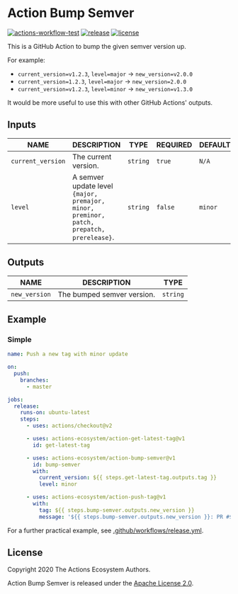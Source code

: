 # Action Bump Semver

[![actions-workflow-test][actions-workflow-test-badge]][actions-workflow-test]
[![release][release-badge]][release]
[![license][license-badge]][license]

This is a GitHub Action to bump the given semver version up.

For example:

- `current_version=v1.2.3`, `level=major` -> `new_version=v2.0.0`
- `current_version=1.2.3`, `level=major` -> `new_version=2.0.0`
- `current_version=v1.2.3`, `level=minor` -> `new_version=v1.3.0`

It would be more useful to use this with other GitHub Actions' outputs.

## Inputs

|       NAME        |                                       DESCRIPTION                                        |   TYPE   | REQUIRED | DEFAULT |
|-------------------|------------------------------------------------------------------------------------------|----------|----------|---------|
| `current_version` | The current version.                                                                     | `string` | `true`   | `N/A`   |
| `level`           | A semver update level `{major, premajor, minor, preminor, patch, prepatch, prerelease}`. | `string` | `false`  | `minor` |

## Outputs

|     NAME      |        DESCRIPTION         |   TYPE   |
|---------------|----------------------------|----------|
| `new_version` | The bumped semver version. | `string` |

## Example

### Simple

```yaml
name: Push a new tag with minor update

on:
  push:
    branches:
      - master

jobs:
  release:
    runs-on: ubuntu-latest
    steps:
      - uses: actions/checkout@v2

      - uses: actions-ecosystem/action-get-latest-tag@v1
        id: get-latest-tag

      - uses: actions-ecosystem/action-bump-semver@v1
        id: bump-semver
        with:
          current_version: ${{ steps.get-latest-tag.outputs.tag }}
          level: minor

      - uses: actions-ecosystem/action-push-tag@v1
        with:
          tag: ${{ steps.bump-semver.outputs.new_version }}
          message: '${{ steps.bump-semver.outputs.new_version }}: PR #${{ github.event.pull_request.number }} ${{ github.event.pull_request.title }}'
```

For a further practical example, see [.github/workflows/release.yml](.github/workflows/release.yml).

## License

Copyright 2020 The Actions Ecosystem Authors.

Action Bump Semver is released under the [Apache License 2.0](./LICENSE).

<!-- badge links -->

[actions-workflow-test]: https://github.com/actions-ecosystem/action-bump-semver/actions?query=workflow%3ATest
[actions-workflow-test-badge]: https://img.shields.io/github/workflow/status/actions-ecosystem/action-bump-semver/Test?label=Test&style=for-the-badge&logo=github

[release]: https://github.com/actions-ecosystem/action-bump-semver/releases
[release-badge]: https://img.shields.io/github/v/release/actions-ecosystem/action-bump-semver?style=for-the-badge&logo=github

[license]: LICENSE
[license-badge]: https://img.shields.io/github/license/actions-ecosystem/action-bump-semver?style=for-the-badge
